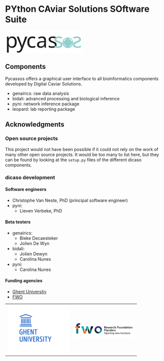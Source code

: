 # PYthon CAviar Solutions SOftware Suite
<img title="pycassos logo" src="logos/pycassos-text-logo.svg" width="250">

## Components

Pycassos offers a graphical user interface to all bioinformatics components
developed by Digital Caviar Solutions.

- genairics: raw data analysis
- bidali: advanced processing and biological inference
- pyni: network inference package
- leopard: lab reporting package

## Acknowledgments

### Open source projects

This project would not have been possible if it could not rely on the work of many
other open source projects. It would be too many to list here, but they can be found
by looking at the `setup.py` files of the different dicaso components.

### dicaso development

#### Software engineers

- Christophe Van Neste, PhD (principal software engineer)
- pyni:
  - Lieven Verbeke, PhD

#### Beta testers

- genairics:
  - Bieke Decaesteker
  - Jolien De Wyn
- bidali:
  - Jolien Dewyn
  - Carolina Nunes
- pyni:
  - Carolina Nunes

#### Funding agencies

- [Ghent University](https://www.ugent.be/)
- [FWO](http://www.fwo.be/)

<table>
<tr>
<td><img title="FWO logo" src="logos/ugent_logo_web.png" width="200"></td>
<td><img title="FWO logo" src="logos/fwo_logo_web.png" width="200"></td>
</tr>
</table>


